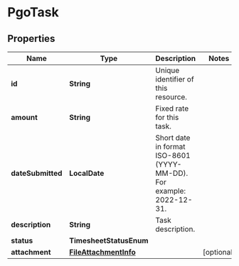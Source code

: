 

# PgoTask


## Properties

| Name | Type | Description | Notes |
|------------ | ------------- | ------------- | -------------|
|**id** | **String** | Unique identifier of this resource. |  |
|**amount** | **String** | Fixed rate for this task. |  |
|**dateSubmitted** | **LocalDate** | Short date in format ISO-8601 (YYYY-MM-DD). For example: 2022-12-31. |  |
|**description** | **String** | Task description. |  |
|**status** | **TimesheetStatusEnum** |  |  |
|**attachment** | [**FileAttachmentInfo**](FileAttachmentInfo.md) |  |  [optional] |



